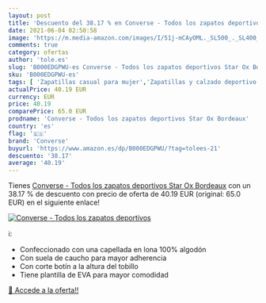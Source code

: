 ```yaml
---
layout: post
title: 'Descuento del 38.17 % en Converse - Todos los zapatos deportivos '
date: 2021-06-04 02:50:58
image: 'https://m.media-amazon.com/images/I/51j-mCAyOML._SL500_._SL400_.jpg'
comments: true
category: ofertas
author: 'tole.es'
slug: 'B000EDGPWU-es Converse - Todos los zapatos deportivos Star Ox Bordeaux'
sku: 'B000EDGPWU-es'
tags: [ 'Zapatillas casual para mujer','Zapatillas y calzado deportivo para mujer','Zapatos','Zapatos para mujer','Zapatos y complementos','converse','zapatos', ]
actualPrice: 40.19 EUR
currency: EUR
price: 40.19
comparePrice: 65.0 EUR
prodname: 'Converse - Todos los zapatos deportivos Star Ox Bordeaux'
country: 'es'
flag: '🇪🇸'
brand: 'Converse'
buyurl: 'https://www.amazon.es/dp/B000EDGPWU/?tag=tolees-21'
descuento: '38.17'
average: '40.19'
---
```


Tienes [Converse - Todos los zapatos deportivos Star Ox Bordeaux](https://www.amazon.es/dp/B000EDGPWU/?tag=tolees-21) con un 38.17 % de descuento con precio de oferta de 40.19 EUR (original: 65.0 EUR) en el siguiente enlace!

[![Converse - Todos los zapatos deportivos ](https://m.media-amazon.com/images/I/51j-mCAyOML._SL500_._SL400_.jpg)](https://www.amazon.es/dp/B000EDGPWU/?tag=tolees-21)

ℹ️:

- Confeccionado con una capellada en lona 100% algodón
- Con suela de caucho para mayor adherencia
- Con corte botín a la altura del tobillo
- Tiene plantilla de EVA para mayor comodidad

[🛒 Accede a la oferta!!](https://www.amazon.es/dp/B000EDGPWU/?tag=tolees-21)
